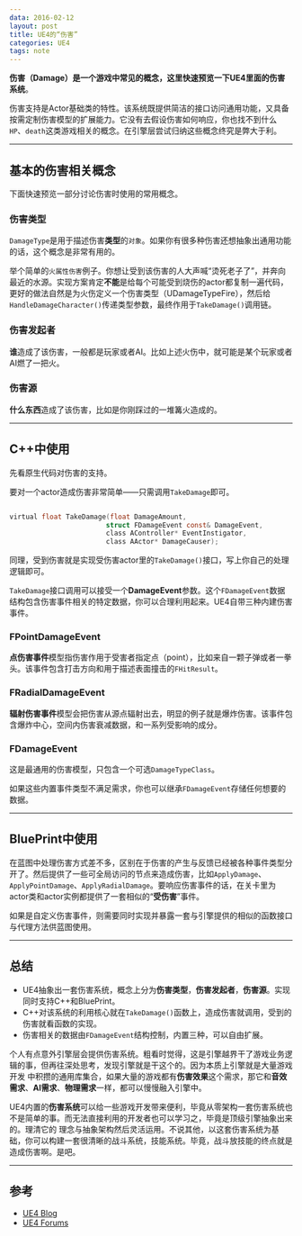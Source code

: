 ```yaml
---
data: 2016-02-12
layout: post
title: UE4的“伤害”
categories: UE4
tags: note
---
```



**伤害（Damage）**是一个游戏中常见的概念，这里快速预览一下UE4里面的**伤害系统**。

伤害支持是Actor基础类的特性。该系统既提供简洁的接口访问通用功能，又具备按需定制伤害模型的扩展能力。它没有去假设伤害如何响应，你也找不到什么`HP`、`death`这类游戏相关的概念。在引擎层尝试归纳这些概念终究是弊大于利。


------------------------

## 基本的伤害相关概念

下面快速预览一部分讨论伤害时使用的常用概念。


### 伤害类型

`DamageType`是用于描述伤害**类型**的`对象`。如果你有很多种伤害还想抽象出通用功能的话，这个概念是非常有用的。

举个简单的`火属性伤害`例子。你想让受到该伤害的人大声喊“烫死老子了”，并奔向最近的水源。实现方案肯定**不能**是给每个可能受到烧伤的actor都复制一遍代码，更好的做法自然是为火伤定义一个伤害类型（UDamageTypeFire），然后给`HandleDamageCharacter()`传递类型参数，最终作用于`TakeDamage()`调用链。


### 伤害发起者
**谁**造成了该伤害，一般都是玩家或者AI。比如上述火伤中，就可能是某个玩家或者AI燃了一把火。


### 伤害源
**什么东西**造成了该伤害，比如是你刚踩过的一堆篝火造成的。


-----------------------------

## C++中使用

先看原生代码对伤害的支持。

要对一个actor造成伤害非常简单——只需调用`TakeDamage`即可。

```c

virtual float TakeDamage(float DamageAmount, 
						struct FDamageEvent const& DamageEvent, 
						class AController* EventInstigator, 
						class AActor* DamageCauser);

```

同理，受到伤害就是实现受伤害actor里的`TakeDamage()`接口，写上你自己的处理逻辑即可。

`TakeDamage`接口调用可以接受一个**DamageEvent**参数。这个`FDamageEvent`数据结构包含伤害事件相关的特定数据，你可以合理利用起来。UE4自带三种内建伤害事件。


### FPointDamageEvent

**点伤害事件**模型指伤害作用于受害者指定点（point），比如来自一颗子弹或者一拳头。该事件包含打击方向和用于描述表面撞击的`FHitResult`。


### FRadialDamageEvent

**辐射伤害事件**模型会把伤害从源点辐射出去，明显的例子就是爆炸伤害。该事件包含爆炸中心，空间内伤害衰减数据，和一系列受影响的成分。


### FDamageEvent

这是最通用的伤害模型，只包含一个可选`DamageTypeClass`。

如果这些内置事件类型不满足需求，你也可以继承`FDamageEvent`存储任何想要的数据。


-----------------------------

## BluePrint中使用

在蓝图中处理伤害方式差不多，区别在于伤害的产生与反馈已经被各种事件类型分开了。然后提供了一些可全局访问的节点来造成伤害，比如`ApplyDamage`、`ApplyPointDamage`、`ApplyRadialDamage`。要响应伤害事件的话，在关卡里为actor类和actor实例都提供了一套相似的“**受伤害**”事件。

如果是自定义伤害事件，则需要同时实现并暴露一套与引擎提供的相似的函数接口与代理方法供蓝图使用。


----------------------------------------

## 总结

- UE4抽象出一套伤害系统，概念上分为**伤害类型**，**伤害发起者**，**伤害源**。实现同时支持C++和BluePrint。
- C++对该系统的利用核心就在`TakeDamage()`函数上，造成伤害就调用，受到的伤害就看函数的实现。
- 伤害相关的数据由`FDamageEvent`结构控制，内置三种，可以自由扩展。


个人有点意外引擎层会提供伤害系统。粗看时觉得，这是引擎越界干了游戏业务逻辑的事，但再往深处思考，发现引擎就是干这个的。因为本质上引擎就是大量游戏开发
中积攒的通用库集合，如果大量的游戏都有**伤害效果**这个需求，那它和**音效需求**、**AI需求**、**物理需求**一样，都可以慢慢融入引擎中。

UE4内置的**伤害系统**可以给一些游戏开发带来便利，毕竟从零架构一套伤害系统也不是简单的事。而无法直接利用的开发者也可以学习之，毕竟是顶级引擎抽象出来的。理清它的
理念与抽象架构然后灵活运用。不说其他，以这套伤害系统为基础，你可以构建一套很清晰的战斗系统，技能系统。毕竟，战斗放技能的终点就是造成伤害啊。是吧。

------------------------------

## 参考

- [UE4 Blog](https://www.unrealengine.com/blog/damage-in-ue4)
- [UE4 Forums](https://forums.unrealengine.com/showthread.php?6774-Damage!)